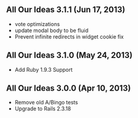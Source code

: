 ## All Our Ideas 3.1.1 (Jun 17, 2013) ###
 * vote optimizations
 * update modal body to be fluid
 * Prevent infinite redirects in widget cookie fix
## All Our Ideas 3.1.0 (May 24, 2013) ###
 * Add Ruby 1.9.3 Support

## All Our Ideas 3.0.0 (Apr 10, 2013) ###
 * Remove old A/Bingo tests
 * Upgrade to Rails 2.3.18
